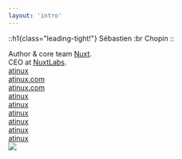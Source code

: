 ```yaml
---
layout: 'intro'
---
```


::h1{class="leading-tight!"}
Sébastien :br Chopin
::

<div class="leading-8 opacity-90 text-white">
Author & core team <a href="https://nuxt.com">Nuxt</a>.<br>
CEO at <a href="https://nuxtlabs.com">NuxtLabs</a>.<br>
</div>

<div class="grid my-10 gap-4 op-90 grid-rows-3 grid-flow-col w-1/2">
<v-click>
  <div flex items-center gap-2>
    <div i-simple-icons-github text-xl />
    <a href="https://github.com/atinux" target="_blank">atinux</a>
  </div>
  <div flex items-center gap-2>
    <div i-simple-icons-bluesky text-xl />
    <a href="https://bsky.app/profile/atinux.com" target="_blank">atinux.com</a>
  </div>
  <div flex items-center gap-2>
    <div i-heroicons-link text-xl />
    <a href="https://atinux.com" target="_blank">atinux.com</a>
  </div>
  <div flex items-center gap-2>
    <div i-simple-icons-x text-xl />
    <a href="https://x.com/atinux" target="_blank">atinux</a>
  </div>
  <div flex items-center gap-2>
    <div i-simple-icons-linkedin text-xl />
    <a href="https://linkedin.com/in/atinux" target="_blank">atinux</a>
  </div>
  <div flex items-center gap-2>
    <div i-simple-icons-instagram text-xl />
    <a href="https://instagram.com/atinux" target="_blank">atinux</a>
  </div>
  <div flex items-center gap-2>
    <div i-simple-icons-youtube text-xl />
    <a href="https://youtube.com/atinux" target="_blank">atinux</a>
  </div>
  <div flex items-center gap-2>
    <div i-simple-icons-twitch text-xl />
    <a href="https://twitch.com/atinux" target="_blank">atinux</a>
  </div>
  <div flex items-center gap-2>
    <div i-simple-icons-gitlab text-xl />
    <a href="https://gitlab.com/atinux" target="_blank">atinux</a>
  </div>
</v-click>
</div>

<img src="/atinux.jpeg" class="absolute right-0 h-full abs-tr" />
